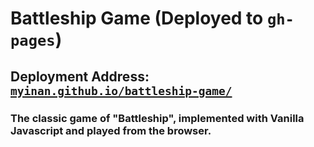 # Battleship Game (Deployed to `gh-pages`)
## Deployment Address: [`myinan.github.io/battleship-game/`](https://myinan.github.io/battleship-game/ "myinan.github.io/battleship-game/")
### The classic game of "Battleship", implemented with Vanilla Javascript and played from the browser.